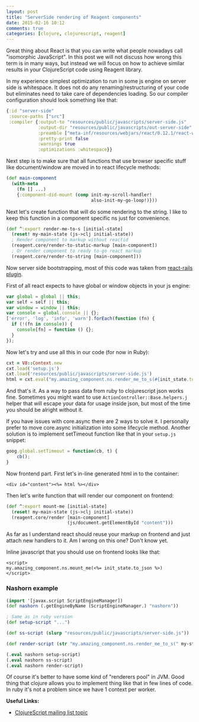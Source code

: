 ```yaml
---
layout: post
title: "ServerSide rendering of Reagent components"
date: 2015-02-16 10:12
comments: true
categories: [clojure, clojurescript, reagent]
---
```


Great thing about React is that you can write what people nowadays call "isomorphic JavaScript".
In this post we will not discuss how wrong this term is in many ways,
but instead we will focus on how to achieve similar results in your ClojureScript code using Reagent library.

<!--more-->

In my experience simplest optimization to run in some js engine on server side is whitespace.
It does not do any renaming/restructuring of your code but eliminates need to take care of dependencies loading.
So our compiler configuration should look something like that:

```clojure
{:id "server-side"
 :source-paths ["src"]
 :compiler {:output-to "resources/public/javascripts/server-side.js"
            :output-dir "resources/public/javascripts/out-server-side"
            :preamble ["meta-inf/resources/webjars/react/0.12.1/react-with-addons.min.js"]
            :pretty-print false
            :warnings true
            :optimizations :whitespace}}
```

Next step is to make sure that all functions that use browser specific stuff like document/window are moved in to react lifecycle methods:

```clojure
(def main-component
  (with-meta
    (fn [] ...)
    {:component-did-mount (comp init-my-scroll-handler!
                                also-init-my-go-loop!)}))
```

Next let's create function that will do some rendering to the string.
I like to keep this function in a component specific ns just for convenience.

```clojure
(def ^:export render-me-to-s [initial-state]
  (reset! my-main-state (js->clj initial-state))
  ; Render component to markup without reactid
  (reagent.core/render-to-static-markup [main-component])
  ; Or render component to ready to-go react markup
  (reagent.core/render-to-string [main-component]))
```

Now server side bootstrapping, most of this code was taken from [react-rails plugin](https://github.com/reactjs/react-rails).

First of all react expects to have global or window objects in your js engine:

```javascript setup.js
var global = global || this;
var self = self || this;
var window = window || this;
var console = global.console || {};
['error', 'log', 'info', 'warn'].forEach(function (fn) {
  if (!(fn in console)) {
    console[fn] = function () {};
  }
});
```

Now let's try and use all this in our code (for now in Ruby):

```ruby
cxt = V8::Context.new
cxt.load('setup.js')
cxt.load('resources/public/javascripts/server-side.js')
html = cxt.eval("my.amazing_component.ns.render_me_to_s(#{init_state.to_json})")
```

And that's it. As a way to pass data from ruby to clojurescript json works fine.
Sometimes you might want to use `ActionController::Base.helpers.j` helper that will
escape your data for usage inside json, but most of the time you should be alright without it.

If you have issues with core.async there are 2 ways to solve it.
I personally prefer to move core.async initialization into some lifecycle method.
Another solution is to implement setTimeout function like that in your `setup.js` snippet:

```javascript
goog.global.setTimeout = function(cb, t) {
    cb();
}
```

Now frontend part. First let's in-line generated html in to the container:

```erb
<div id="content"><%= html %></div>
```

Then let's write function that will render our component on frontend:

```clojure
(def ^:export mount-me [initial-state]
  (reset! my-main-state (js->clj initial-state))
  (reagent.core/render [main-component]
                       (js/document.getElementById "content")))
```

As far as I understand react should reuse your markup on frontend and just attach new handlers to it.
Am I wrong on this one? Don't know yet.

Inline javascript that you should use on frontend looks like that:

```erb
<script>
my.amazing_component.ns.mount_me(<%= init_state.to_json %>)
</script>
```

### Nashorn example

```clojure
(import '[javax.script ScriptEngineManager])
(def nashorn (.getEngineByName (ScriptEngineManager.) "nashorn"))

; Same as in ruby version
(def setup-script "...")

(def ss-script (slurp "resources/public/javascripts/server-side.js"))

(def render-script (str "my.amazing_component.ns.render_me_to_s(" my-state-json-string ");"))

(.eval nashorn setup-script)
(.eval nashorn ss-script)
(.eval nashorn render-script)
```

Of course it's better to have some kind of "renderers pool" in JVM.
Good thing that clojure allows you to implement thing like that in few lines of code.
In ruby it's not a problem since we have 1 context per worker.

**Useful Links:**

* [ClojureScript mailing list topic](https://groups.google.com/forum/#!topic/clojurescript/IIjUxnl4Zbw)
